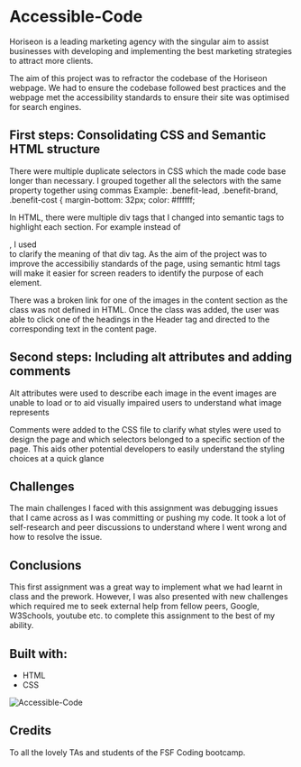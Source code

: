 # Accessible-Code
Horiseon is a leading marketing agency with the singular aim to assist businesses with developing and implementing the best marketing strategies to attract more clients.

 The aim of this project was to refractor the codebase of the Horiseon webpage. We had to ensure the codebase followed best practices and  the webpage met the accessibility standards to ensure their site was optimised for search engines. 

## First steps: Consolidating CSS and Semantic HTML structure
There were multiple duplicate selectors in CSS which the made code base longer than necessary. I grouped together all the selectors with the same property together using commas
Example:
.benefit-lead, .benefit-brand, .benefit-cost {
    margin-bottom: 32px;
    color: #ffffff;

In HTML, there were multiple div tags that I changed into semantic tags to highlight each section. For example instead of <div class="content">, I used <section class="content"> to clarify the meaning of that div tag. As the aim of the project was to improve the accessibiliy standards of the page, using semantic html tags will make it easier for screen readers to identify the purpose of each element.

There was a broken link for one of the images in the content section as the class was not defined in HTML. Once the class was added, the user was able to click one of the headings in the Header tag and directed to the corresponding text in the content page. 

## Second steps: Including alt attributes and adding comments
Alt attributes were used to describe each image in the event images are unable to load or to aid visually impaired users to understand what image represents

Comments were added to the CSS file to clarify what styles were used to design the page and which selectors belonged to a specific section of the page. This aids other potential developers to easily understand the styling choices at a quick glance

## Challenges
The main challenges I faced with this assignment was debugging issues that I came across as I was committing or pushing my code. It took a lot of self-research and peer discussions to understand where I went wrong and how to resolve the issue. 

## Conclusions 
This first assignment was a great way to implement what we had learnt in class and the prework. However, I was also presented with new challenges which required me to seek external help from fellow peers, Google, W3Schools, youtube etc. to complete this assignment to the best of my ability. 

## Built with:
* HTML
* CSS

![Accessible-Code](https://user-images.githubusercontent.com/74797740/101290874-bdc4a700-37fc-11eb-92fc-01d98bcc4f2d.png)

## Credits 
To all the lovely TAs and students of the FSF Coding bootcamp. 
